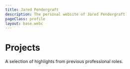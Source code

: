 ```yaml
---
title: Jared Pendergraft
description: The personal website of Jared Pendergraft
pageClass: profile
layout: base.webc
---
```


# Projects

A selection of highlights from previous professional roles.

<gallery webc:for="(project,index) of this.projects.filter(project => project.type === 'featured')" :project="project" webc:nokeep></gallery>
